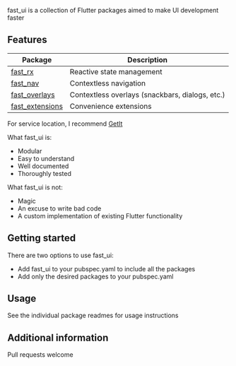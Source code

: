 fast_ui is a collection of Flutter packages aimed to make UI development faster

## Features

| Package                                                     | Description                                     |
| ----------------------------------------------------------- | ----------------------------------------------- |
| [fast_rx](https://pub.dev/packages/fast_rx)                 | Reactive state management                       |
| [fast_nav](https://pub.dev/packages/fast_nav)               | Contextless navigation                          |
| [fast_overlays](https://pub.dev/packages/fast_overlays)     | Contextless overlays (snackbars, dialogs, etc.) |
| [fast_extensions](https://pub.dev/packages/fast_extensions) | Convenience extensions                          |

For service location, I recommend [GetIt](https://pub.dev/packages/get_it)

What fast_ui is:
- Modular
- Easy to understand
- Well documented
- Thoroughly tested

What fast_ui is not:
- Magic
- An excuse to write bad code
- A custom implementation of existing Flutter functionality

## Getting started
There are two options to use fast_ui:
- Add fast_ui to your pubspec.yaml to include all the packages
- Add only the desired packages to your pubspec.yaml

## Usage
See the individual package readmes for usage instructions

## Additional information
Pull requests welcome
